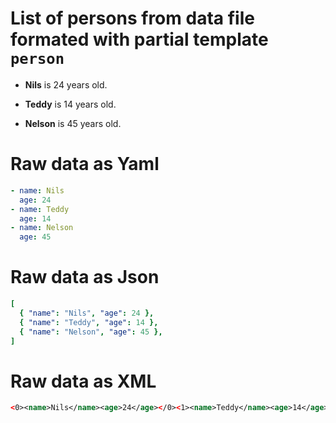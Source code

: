 # List of persons from data file formated with partial template `person`

- **Nils** is 24 years old.

- **Teddy** is 14 years old.

- **Nelson** is 45 years old.

# Raw data as Yaml

```yaml
- name: Nils
  age: 24
- name: Teddy
  age: 14
- name: Nelson
  age: 45
```

# Raw data as Json

```yaml
[
  { "name": "Nils", "age": 24 },
  { "name": "Teddy", "age": 14 },
  { "name": "Nelson", "age": 45 },
]
```

# Raw data as XML

```xml
<0><name>Nils</name><age>24</age></0><1><name>Teddy</name><age>14</age></1><2><name>Nelson</name><age>45</age></2>
```
